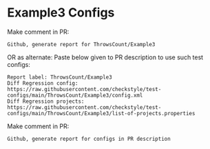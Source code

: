 # Example3 Configs
Make comment in PR:
```
Github, generate report for ThrowsCount/Example3
```
OR as alternate:
Paste below given to PR description to use such test configs:
```
Report label: ThrowsCount/Example3
Diff Regression config: https://raw.githubusercontent.com/checkstyle/test-configs/main/ThrowsCount/Example3/config.xml
Diff Regression projects: https://raw.githubusercontent.com/checkstyle/test-configs/main/ThrowsCount/Example3/list-of-projects.properties
```
Make comment in PR:
```
Github, generate report for configs in PR description
```
